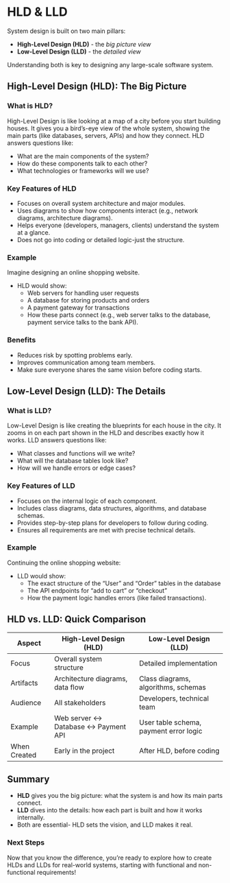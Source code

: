 # HLD & LLD

System design is built on two main pillars:&#x20;

* **High-Level Design (HLD)** - the _big picture view_
* **Low-Level Design (LLD)** - the _detailed view_

Understanding both is key to designing any large-scale software system.

## **High-Level Design (HLD): The Big Picture**

### **What is HLD?**

High-Level Design is like looking at a map of a city before you start building houses. It gives you a bird’s-eye view of the whole system, showing the main parts (like databases, servers, APIs) and how they connect. HLD answers questions like:

* What are the main components of the system?
* How do these components talk to each other?
* What technologies or frameworks will we use?

### **Key Features of HLD**

* Focuses on overall system architecture and major modules.
* Uses diagrams to show how components interact (e.g., network diagrams, architecture diagrams).
* Helps everyone (developers, managers, clients) understand the system at a glance.
* Does not go into coding or detailed logic-just the structure.

### **Example**

Imagine designing an online shopping website.

* HLD would show:
  * Web servers for handling user requests
  * A database for storing products and orders
  * A payment gateway for transactions
  * How these parts connect (e.g., web server talks to the database, payment service talks to the bank API).

### **Benefits**

* Reduces risk by spotting problems early.
* Improves communication among team members.
* Make sure everyone shares the same vision before coding starts.

## **Low-Level Design (LLD): The Details**

### **What is LLD?**

Low-Level Design is like creating the blueprints for each house in the city. It zooms in on each part shown in the HLD and describes exactly how it works. LLD answers questions like:

* What classes and functions will we write?
* What will the database tables look like?
* How will we handle errors or edge cases?

### **Key Features of LLD**

* Focuses on the internal logic of each component.
* Includes class diagrams, data structures, algorithms, and database schemas.
* Provides step-by-step plans for developers to follow during coding.
* Ensures all requirements are met with precise technical details.

### **Example**

Continuing the online shopping website:

* LLD would show:
  * The exact structure of the “User” and “Order” tables in the database
  * The API endpoints for “add to cart” or “checkout”
  * How the payment logic handles errors (like failed transactions).

## **HLD vs. LLD: Quick Comparison**

| Aspect       | High-Level Design (HLD)             | Low-Level Design (LLD)                 |
| ------------ | ----------------------------------- | -------------------------------------- |
| Focus        | Overall system structure            | Detailed implementation                |
| Artifacts    | Architecture diagrams, data flow    | Class diagrams, algorithms, schemas    |
| Audience     | All stakeholders                    | Developers, technical team             |
| Example      | Web server ↔ Database ↔ Payment API | User table schema, payment error logic |
| When Created | Early in the project                | After HLD, before coding               |

## **Summary**

* **HLD** gives you the big picture: what the system is and how its main parts connect.
* **LLD** dives into the details: how each part is built and how it works internally.
* Both are essential- HLD sets the vision, and LLD makes it real.

### **Next Steps**

Now that you know the difference, you’re ready to explore how to create HLDs and LLDs for real-world systems, starting with functional and non-functional requirements!
